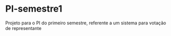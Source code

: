 # PI-semestre1
Projeto para o PI do primeiro semestre, referente a um sistema para votação de representante
